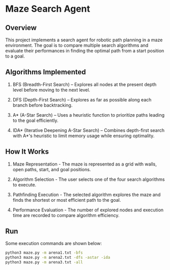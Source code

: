 # Maze Search Agent

## Overview

This project implements a search agent for robotic path planning in a maze environment. The goal is to compare multiple search algorithms and evaluate their performances in finding the optimal path from a start position to a goal.

## Algorithms Implemented

1. BFS (Breadth-First Search) – Explores all nodes at the present depth level before moving to the next level.

2. DFS (Depth-First Search) – Explores as far as possible along each branch before backtracking.

3. A* (A-Star Search) – Uses a heuristic function to prioritize paths leading to the goal efficiently.

4. IDA* (Iterative Deepening A-Star Search) – Combines depth-first search with A*'s heuristic to limit memory usage while ensuring optimality.

## How It Works

1. Maze Representation - The maze is represented as a grid with walls, open paths, start, and goal positions.

2. Algorithm Selection - The user selects one of the four search algorithms to execute.

3. Pathfinding Execution - The selected algorithm explores the maze and finds the shortest or most efficient path to the goal.

4. Performance Evaluation - The number of explored nodes and execution time are recorded to compare algorithm efficiency.

## Run

Some execution commands are shown below:

```bash
python3 maze.py -m arena1.txt -bfs
python3 maze.py -m arena2.txt -dfs -astar -ida
python3 maze.py -m arena3.txt -all
